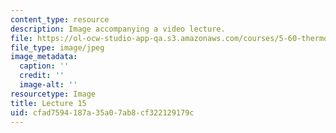 ```yaml
---
content_type: resource
description: Image accompanying a video lecture.
file: https://ol-ocw-studio-app-qa.s3.amazonaws.com/courses/5-60-thermodynamics-kinetics-spring-2008/cfad7594187a35a07ab8cf322129179c_lec15_th.jpg
file_type: image/jpeg
image_metadata:
  caption: ''
  credit: ''
  image-alt: ''
resourcetype: Image
title: Lecture 15
uid: cfad7594-187a-35a0-7ab8-cf322129179c
---
```


